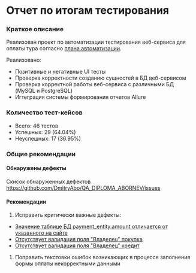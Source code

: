 # Отчет по итогам тестирования
### Краткое описание
Реализован проект по автоматизации тестирования веб-сервиса для оплаты тура согласно [плана автоматизации](Plan.md).  

Реализовано:
* Позитивные и негативные UI тесты
* Проверка корректности созданию сущностей в БД веб-сервисом
* Проверка корректной работы веб-сервиса с различными БД (MySQL и PostgreSQL)
* Игтеграция системы формирования отчетов Allure

### Количество тест-кейсов
* Всего: 46 тестов
* Успешных: 29 (64.04%)
* Неуспешных: 17 (36.95%)
  
### Общие рекомендации
#### Обнаружены дефекты
Скисок обнаруженных дефектов https://github.com/DmitryAbo/QA_DIPLOMA_ABORNEV/issues

#### Рекомендации
1. Исправить критически важные дефекты:
  - [Значение таблице БД payment_entity.amount отличается от указанного на сайте](https://github.com/DmitryAbo/QA_DIPLOMA_ABORNEV/issues/1)
  - [Отсутствует валидация поля "Владелец" покупка](https://github.com/DmitryAbo/QA_DIPLOMA_ABORNEV/issues/11)
  - [Отсутствует валидация поля "Владелец" кредит](https://github.com/DmitryAbo/QA_DIPLOMA_ABORNEV/issues/10)

1. Поправить текстовки ошибок возникающих в процессе заполнения формы оплаты некорректными данными






